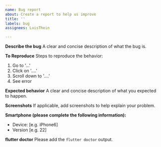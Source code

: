 ```yaml
---
name: Bug report
about: Create a report to help us improve
title: ''
labels: bug
assignees: LuisThein

---
```


**Describe the bug**
A clear and concise description of what the bug is.

**To Reproduce**
Steps to reproduce the behavior:
1. Go to '...'
2. Click on '....'
3. Scroll down to '....'
4. See error

**Expected behavior**
A clear and concise description of what you expected to happen.

**Screenshots**
If applicable, add screenshots to help explain your problem.

**Smartphone (please complete the following information):**
 - Device: [e.g. iPhone6]
 - Version [e.g. 22]

**flutter doctor**
Please add the `flutter doctor` output.
